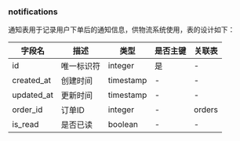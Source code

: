 ### notifications

通知表用于记录用户下单后的通知信息，供物流系统使用，表的设计如下：

| 字段名     | 描述       | 类型      | 是否主键 | 关联表 |
| ---------- | ---------- | --------- | -------- | ------ |
| id         | 唯一标识符 | integer   | 是       | -      |
| created_at | 创建时间   | timestamp | -        | -      |
| updated_at | 更新时间   | timestamp | -        | -      |
| order_id   | 订单ID     | integer   | -        | orders |
| is_read    | 是否已读   | boolean   | -        | -      |

